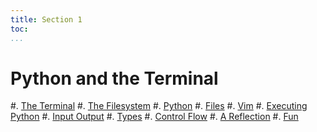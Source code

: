 ```yaml
---
title: Section 1
toc:
...
```


# Python and the Terminal

#. [The Terminal](1-terminal.html)
#. [The Filesystem](2-filesystem.html)
#. [Python](3-python.html)
#. [Files](4-files.html)
#. [Vim](5-vim.html)
#. [Executing Python](6-executing-python.html)
#. [Input Output](7-io.html)
#. [Types](8-types.html)
#. [Control Flow](9-control-flow.html)
#. [A Reflection](10-reflection.html)
#. [Fun](Fun/index.html)
